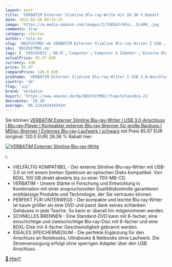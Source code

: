 ```yaml
---
layout: post
title: 'VERBATIM Externer Slimline Blu-ray-Write mit 28.36 % Rabatt'
date: 2021-03-28 00:52:25
image: 'https://m.media-amazon.com/images/I/31KEAJrkEsL._SL400_.jpg'
comments: true
category: ofertas
author: 'tole.es'
slug: 'B01FUIYMDC-de VERBATIM Externer Slimline Blu-ray-Writer I USB...'
sku: 'B01FUIYMDC-de'
tags: [ '249195031','BD-R','Computer','Computer & Zubehör','Externe Blu-ray Laufwerke','Externe PC-Komponenten','Externe optische Laufwerke','Komponenten & Ersatzteile','Laufwerke','Produkte','Rohlinge & Leermedien','Zubehör','verbatim', ]
actualPrice: 85.97 EUR
currency: EUR
price: 85.97
comparePrice: 120.0 EUR
prodname: 'VERBATIM Externer Slimline Blu-ray-Writer I USB 3.0-Anschluss I Blu-ray-Player I Kompakter externer Blu-ray-Brenner für große Backups I MDisc-Brenner I Externes Blu-ray-Laufwerk I schwarz'
country: 'de'
flag: '🇩🇪'
brand: 'Verbatim'
buyurl: 'https://www.amazon.de/dp/B01FUIYMDC/?tag=tolees0ca-21'
descuento: '28.36'
average: '86.2242424242424'
---
```


Sie können [VERBATIM Externer Slimline Blu-ray-Writer I USB 3.0-Anschluss I Blu-ray-Player I Kompakter externer Blu-ray-Brenner für große Backups I MDisc-Brenner I Externes Blu-ray-Laufwerk I schwarz](https://www.amazon.de/dp/B01FUIYMDC/?tag=tolees0ca-21) mit Preis 85.97 EUR (original: 120.0 EUR) 28.36 % Rabatt hier:

[![VERBATIM Externer Slimline Blu-ray-Write](https://m.media-amazon.com/images/I/31KEAJrkEsL._SL400_.jpg)](https://www.amazon.de/dp/B01FUIYMDC/?tag=tolees0ca-21)

ℹ️:

- VIELFÄLTIG KOMPATIBEL - Der externe Slimline-Blu-ray-Writer mit USB-3.0 ist mit einem breiten Spektrum an optischen Disks kompatibel. Von BDXL 100 GB direkt abwärts bis zu einer 700-MB-CD.
- VERBATIM - Unsere Stärke in Forschung und Entwicklung in Kombination mit einer anspruchsvollen Qualitätskontrolle garantieren erstklassige Produkte und Technologie, der Sie vertrauen können.
- PERFEKT FÜR UNTERWEGS - Der kompakte und leichte Blu-ray-Writer ist kaum größer als eine DVD und passt dank seines schlanken Gehäuses in jede Tasche. So kann er überall hin mitgenommen werden.
- SCHNELLES BRENNEN - Eine Standard-DVD kann mit 8-facher, eine einschichtige und zweischichtige Blu-ray-Disc mit 6-facher und eine BDXL-Disk mit 4-facher Geschwindigkeit gebrannt werden.
- IDEALES SPEICHERMEDIUM - Die perfekte Ergänzung für den Anschluss an Notebooks, Ultrabooks & Netbooks ohne Laufwerk. Die Stromversorgung erfolgt ohne sperrigen Adapter über den USB Anschluss.

[🛒 Hier!!](https://www.amazon.de/dp/B01FUIYMDC/?tag=tolees0ca-21)
